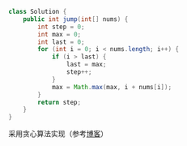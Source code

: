 ```java
class Solution {
    public int jump(int[] nums) {
        int step = 0;
        int max = 0;
        int last = 0;
        for (int i = 0; i < nums.length; i++) {
            if (i > last) {
                last = max;
                step++;
            }
            max = Math.max(max, i + nums[i]);
        }
        return step;
    }
}
```

采用贪心算法实现（参考[博客](https://www.cnblogs.com/lichen782/p/leetcode_Jump_Game_II.html)）
